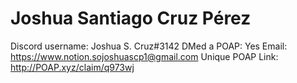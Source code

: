 # Joshua Santiago Cruz Pérez

Discord username: Joshua S. Cruz#3142
DMed a POAP: Yes
Email: https://www.notion.sojoshuascp1@gmail.com
Unique POAP Link: http://POAP.xyz/claim/q973wj